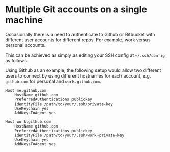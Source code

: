 # Multiple Git accounts on a single machine
Occasionally there is a need to authenticate to Github or Bitbucket with different user accounts for different repos. For example, work versus personal accounts.

This can be achieved as simply as editing your SSH config at `~/.ssh/config` as follows.

Using Github as an example, the following setup would allow two different users to connect by using different hostnames for each account, e.g. `github.com` for personal and `work.github.com`.

```
Host me.github.com
    HostName github.com
    PreferredAuthentications publickey
    IdentityFile /path/to/your/.ssh/private-key
    UseKeychain yes
    AddKeysToAgent yes

Host work.github.com
    HostName github.com
    PreferredAuthentications publickey
    IdentityFile /path/to/your/.ssh/work-private-key
    UseKeychain yes
    AddKeysToAgent yes
```